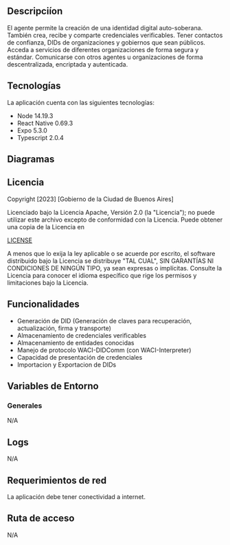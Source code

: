 ## Descripciíon

El agente permite la creación de una identidad digital auto-soberana. 
También crea, recibe y comparte credenciales verificables.
Tener contactos de confianza, DIDs de organizaciones y gobiernos que sean públicos. Acceda a servicios de diferentes organizaciones de forma segura y estándar. Comunicarse con otros agentes u organizaciones de forma descentralizada, encriptada y autenticada.

## Tecnologías

La aplicación cuenta con las siguientes tecnologías:

- Node 14.19.3
- React Native 0.69.3
- Expo 5.3.0
- Typescript 2.0.4

## Diagramas

## Licencia

Copyright [2023] [Gobierno de la Ciudad de Buenos Aires]

Licenciado bajo la Licencia Apache, Versión 2.0 (la "Licencia");
no puede utilizar este archivo excepto de conformidad con la Licencia.
Puede obtener una copia de la Licencia en

[LICENSE](http://www.apache.org/licenses/LICENSE-2.0)

A menos que lo exija la ley aplicable o se acuerde por escrito, el software
distribuido bajo la Licencia se distribuye "TAL CUAL",
SIN GARANTÍAS NI CONDICIONES DE NINGÚN TIPO, ya sean expresas o implícitas.
Consulte la Licencia para conocer el idioma específico que rige los permisos y
limitaciones bajo la Licencia.

## Funcionalidades

- Generación de DID (Generación de claves para recuperación, actualización, firma y transporte)
- Almacenamiento de credenciales verificables
- Almacenamiento de entidades conocidas
- Manejo de protocolo WACI-DIDComm (con WACI-Interpreter)
- Capacidad de presentación de credenciales
- Importacion y Exportacion de DIDs

## Variables de Entorno

### Generales

N/A

## Logs

N/A

## Requerimientos de red

La aplicación debe tener conectividad a internet.

## Ruta de acceso

N/A 